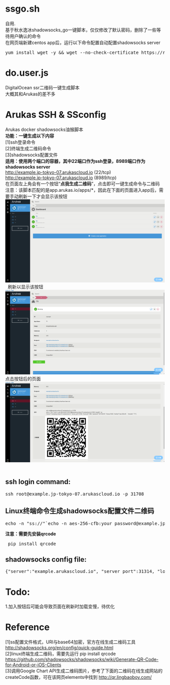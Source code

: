 # ssgo.sh
自用.  
基于秋水逸冰shadowsocks_go一键脚本，仅仅修改了默认密码，删除了一些等待用户确认的命令  
在网页端新建centos app后，运行以下命令配置自动配置shadowsocks server
<pre>yum install wget -y && wget --no-check-certificate https://raw.githubusercontent.com/timolin/ssgo_arukas/master/ssgo.sh && bash ssgo.sh</pre>
# do.user.js
DigitalOcean ssr二维码一键生成脚本  
大概其和Arukas的差不多
# Arukas SSH & SSconfig
Arukas docker shadowsocks油猴脚本  
<b>功能：一键生成以下内容</b>  
[1]ssh登录命令  
[2]终端生成二维码命令  
[3]shadowsocks配置文件  
<b>适用：使用两个端口的容器，其中22端口作为ssh登录，8989端口作为shadowsocks server</b>  
      http://example.jp-tokyo-07.arukascloud.io (22/tcp)  
      http://example.jp-tokyo-07.arukascloud.io (8989/tcp)  
在页面左上角会有一个按钮“<b>点我生成二维码</b>”，点击即可一键生成命令与二维码  
注意：该脚本匹配的是app.arukas.io/apps/*，因此在下面的页面进入app后，需要手动刷新一下才会显示该按钮  
![](https://github.com/TimoLin/ssgo_arukas/raw/master/pictures/io.png)  
刷新以显示该按钮    
![原始页面](https://github.com/TimoLin/ssgo_arukas/raw/master/pictures/origin.png)
点击按钮后的页面  
![点击后的页面](https://github.com/TimoLin/ssgo_arukas/raw/master/pictures/config.png)  
## ssh login command:
<pre>ssh root@example.jp-tokyo-07.arukascloud.io -p 31708  </pre>
## Linux终端命令生成shadowsocks配置文件二维码
<pre>echo -n "ss://"`echo -n aes-256-cfb:your_password@example.jp-tokyo-07.arukascloud.io:31555 | base64` | qr  </pre>
<b>注意：需要先安装qrcode</b>  
<pre> pip install qrcode</pre>
## shadowsocks config file:
<pre>{"server":"example.arukascloud.io", "server_port":31314, "local port":1080, "password":"your_password", "timeout":600, "method":"aes-256-cfb" }</pre>  

# Todo:
1.加入按钮后可能会导致页面在刷新时加载变慢，待优化  

# Reference
[1]ss配置文件格式，URI与base64加密，官方在线生成二维码工具  
http://shadowsocks.org/en/config/quick-guide.html  
[2]linux终端生成二维码，需要先运行 pip install qrcode  
https://github.com/shadowsocks/shadowsocks/wiki/Generate-QR-Code-for-Android-or-iOS-Clients  
[3]调用Google Chart API生成二维码图片，参考了下面的二维码在线生成网站的createCode函数，可在该网页elements中找到 
http://qr.lingbaoboy.com/  
